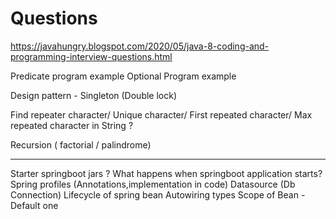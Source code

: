 # Questions

https://javahungry.blogspot.com/2020/05/java-8-coding-and-programming-interview-questions.html

Predicate program example
Optional Program example

Design pattern - Singleton (Double lock)

Find repeater character/ Unique character/ First repeated character/ Max repeated character in String ?

Recursion ( factorial / palindrome)

**************************************************************
Starter springboot jars ?
What happens when springboot application starts?
Spring profiles (Annotations,implementation in code)
Datasource (Db Connection)
Lifecycle of spring bean
Autowiring types
Scope of Bean - Default one
